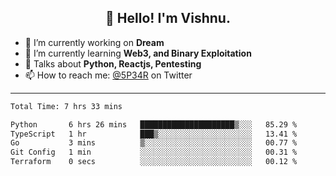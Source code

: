 <h2 align="center">👋 Hello! I'm Vishnu.</h2>


- 🔭 I’m currently working on **Dream**
- 🌱 I’m currently learning **Web3, and Binary Exploitation**
- 💬 Talks about **Python, Reactjs, Pentesting**
- 📫 How to reach me: [@5P34R](https://twitter.com/Vishnu27302693) on Twitter

---
<!--START_SECTION:waka-->

```txt
Total Time: 7 hrs 33 mins

Python       6 hrs 26 mins   █████████████████████▒░░░   85.29 %
TypeScript   1 hr            ███▒░░░░░░░░░░░░░░░░░░░░░   13.41 %
Go           3 mins          ▒░░░░░░░░░░░░░░░░░░░░░░░░   00.77 %
Git Config   1 min           ░░░░░░░░░░░░░░░░░░░░░░░░░   00.31 %
Terraform    0 secs          ░░░░░░░░░░░░░░░░░░░░░░░░░   00.12 %
```

<!--END_SECTION:waka-->
